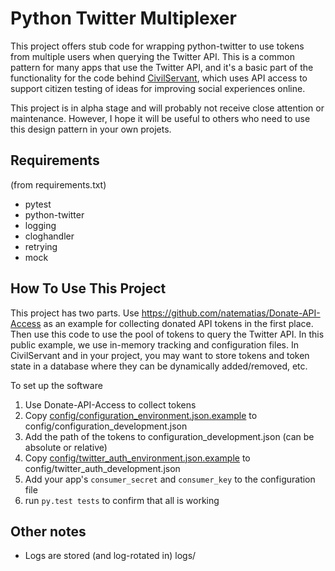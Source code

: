# Python Twitter Multiplexer
This project offers stub code for wrapping python-twitter to use tokens from multiple users when querying the Twitter API. This is a common pattern for many apps that use the Twitter API, and it's a basic part of the functionality for the code behind [CivilServant](https://civilservant.io), which uses API access to support citizen testing of ideas for improving social experiences online.

This project is in alpha stage and will probably not receive close attention or maintenance. However, I hope it will be useful to others who need to use this design pattern in your own projets.

## Requirements
(from requirements.txt)
* pytest
* python-twitter
* logging
* cloghandler
* retrying
* mock

## How To Use This Project
This project has two parts. Use https://github.com/natematias/Donate-API-Access as an example for collecting donated API tokens in the first place. Then use this code to use the pool of tokens to query the Twitter API. In this public example, we use in-memory tracking and configuration files. In CivilServant and in your project, you may want to store tokens and token state in a database where they can be dynamically added/removed, etc. 

To set up the software

1. Use Donate-API-Access to collect tokens
2. Copy [config/configuration_environment.json.example](https://github.com/natematias/python-twitter-multiplexer/blob/master/config/configuration_environment.json.example) to config/configuration_development.json
3. Add the path of the tokens to configuration_development.json (can be absolute or relative)
4. Copy [config/twitter_auth_environment.json.example](https://github.com/natematias/python-twitter-multiplexer/blob/master/config/twitter_auth_environment.json.example) to config/twitter_auth_development.json
5. Add your app's `consumer_secret` and `consumer_key` to the configuration file
6. run `py.test tests` to confirm that all is working

## Other notes
* Logs are stored (and log-rotated in) logs/

